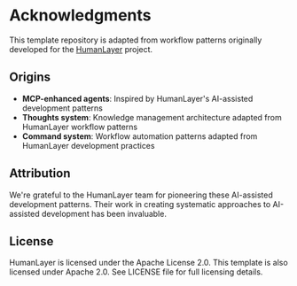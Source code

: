 # Acknowledgments

This template repository is adapted from workflow patterns originally developed for the [HumanLayer](https://github.com/humanlayer/humanlayer) project.

## Origins

- **MCP-enhanced agents**: Inspired by HumanLayer's AI-assisted development patterns
- **Thoughts system**: Knowledge management architecture adapted from HumanLayer workflow patterns
- **Command system**: Workflow automation patterns adapted from HumanLayer development practices

## Attribution

We're grateful to the HumanLayer team for pioneering these AI-assisted development patterns. Their work in creating systematic approaches to AI-assisted development has been invaluable.

## License

HumanLayer is licensed under the Apache License 2.0. This template is also licensed under Apache 2.0. See LICENSE file for full licensing details.
